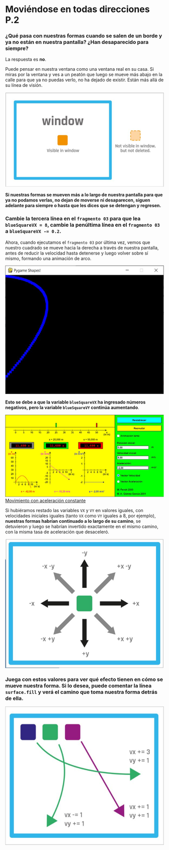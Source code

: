 # Moviéndose en todas direcciones P.2

### ¿Qué pasa con nuestras formas cuando se salen de un borde y ya no están en nuestra pantalla? ¿Han desaparecido para siempre?

La respuesta es **no**. 

Puede pensar en nuestra ventana como una ventana real en su casa. Si miras por la ventana y ves a un peatón que luego se mueve más abajo en la calle para que ya no puedas verlo, no ha dejado de existir. Están más allá de su línea de visión. 

![](https://github.com/Ezzzzzzzzzzzzzz/Taller_PyG/blob/master/PracticasPyG/Practica2/P2.3.3.JPG)

**Si nuestras formas se mueven más a lo largo de nuestra pantalla para que ya no podamos verlas, no dejan de moverse ni desaparecen, siguen adelante para siempre o hasta que les dices que se detengan y regresen.**

### Cambie la tercera línea en el `fragmento 03` para que lea `blueSquareVX = 8`, cambie la penúltima línea en el `fragmento 03` a `blueSquareVX -= 0.2`.
Ahora, cuando ejecutamos el `fragmento 03` por última vez, vemos que nuestro cuadrado se mueve hacia la derecha a través de nuestra pantalla, antes de reducir la velocidad hasta detenerse y luego volver sobre sí mismo, formando una animación de arco. 

![](https://github.com/Ezzzzzzzzzzzzzz/Taller_PyG/blob/master/PracticasPyG/Practica2/Captura.JPG)

**Esto se debe a que la variable `blueSquareVX` ha ingresado números negativos, pero la variable `blueSquareVY` continúa aumentando**. 

![](https://github.com/Ezzzzzzzzzzzzzz/Taller_PyG/blob/master/PracticasPyG/Practica2/AceleracionNeg.JPG)
[Movimiento con aceleración constante](https://www.walter-fendt.de/html5/phes/acceleration_es.htm)

Si hubiéramos restado las variables `VX` y `VY` en valores iguales, con velocidades iniciales iguales (tanto `VX` como `VY` iguales a 8, por ejemplo), **nuestras formas habrían continuado a lo largo de su camino**, se detuvieron y luego se habrían invertido exactamente en el mismo camino, con la misma tasa de aceleración que desaceleró. 

![](https://github.com/Ezzzzzzzzzzzzzz/Taller_PyG/raw/master/PracticasPyG/Practica2/py2.4.JPG)

### Juega con estos valores para ver qué efecto tienen en cómo se mueve nuestra forma. Si lo desea, puede comentar la línea `surface.fill` y verá el camino que toma nuestra forma detrás de ella.

![](https://github.com/Ezzzzzzzzzzzzzz/Taller_PyG/blob/master/PracticasPyG/Practica2/Cap2.3.3.JPG)
<!--stackedit_data:
eyJoaXN0b3J5IjpbLTYzMDU0MDAxOSwyMjg5Mjg2NTUsLTE2MD
k2NzQ2NjgsLTE1NDk1MzQ3NzcsODI2MDg0MzQ0LDExOTkxNTM2
MzcsMjk2NDQxMjgyLDE5NDE2NzMzNzcsNjQ2NjI1NTg0XX0=
-->